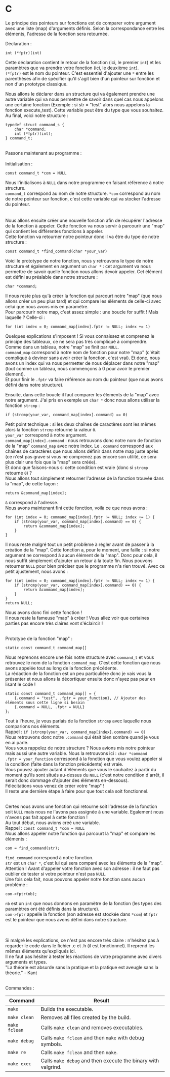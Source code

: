 # C

Le principe des pointeurs sur fonctions est de comparer votre argument avec une liste (map) d'arguments définis. Selon la correspondance entre les éléments, l'adresse de la fonction sera retournée.

Déclaration :

	int (*fptr)(int)
Cette déclaration contient le retour de la fonction (ici, le premier `int`) et les paramètres que va prendre votre fonction (ici, le deuxième `int`).<br />
`(*fptr)` est le nom du pointeur. C'est essentiel d'ajouter une `*` entre les parenthèses afin de spécifier qu'il s'agit bien d'un pointeur sur fonction et non d'un prototype classique.

Nous allons le déclarer dans un structure qui va également prendre une autre variable qui va nous permettre de savoir dans quel cas nous appelons une certaine fonction (Exemple : si str = "test" alors nous appelons la fonction execute_test). Cette variable peut être du type que vous souhaitez.<br />
Au final, voici notre structure :

	typedef struct command_s {
	    char *command;
	    int (*fptr)(int);
	} command_t;
<br />
Passons maintenant au programme :<br /><br />
Initialisation :

	const command_t *com = NULL
Nous l'initialisons à `NULL` dans notre programme en faisant référence à notre structure.<br />
`command_t` correspond au nom de notre structure.
`*com` correspond au nom de notre pointeur sur fonction, c'est cette variable qui va stocker l'adresse du pointeur.
<br /><br /><br />
Nous allons ensuite créer une nouvelle fonction afin de récupérer l'adresse de la fonction à appeler. Cette fonction va nous servir à parcourir une "map" qui contient les différentes fonctions à appeler.<br />
Cette fonction va retourner notre pointeur donc il va être du type de notre structure :

	const command_t *find_command(char *your_var)
Voici le prototype de notre fonction, nous y retrouvons le type de notre structure et également en argument un `char *` : cet argument va nous permettre de savoir quelle fonction nous allons devoir appeler. Cet élément est défini au préalable dans notre structure :

	char *command;
Il nous reste plus qu'à créer la fonction qui parcourt notre "map" (que nous allons créer un peu plus tard) et qui compare les éléments de celle-ci avec celui que nous avons mis en paramètre.<br />
Pour parcourir notre map, c'est assez simple : une boucle for suffit ! Mais laquelle ? Celle-ci :

	for (int index = 0; command_map[index].fptr != NULL; index += 1)
Quelques explications s'imposent ! Si vous connaissez et comprenez le principe des tableaux, ce ne sera pas très compliqué à comprendre.<br />
Comme dans un tableau, notre "map" se finit par `NULL`.<br />
`command_map` correspond à notre nom de fonction pour notre "map" (c'était compliqué à deviner sans avoir créer la fonction, c'est vrai). Et donc, nous avons un index qui va nous permetter de nous déplacer dans notre "map" (tout comme un tableau, nous commençons à 0 pour avoir le premier élement).<br />
Et pour finir le `.fptr` va faire référence au nom du pointeur (que nous avons défini dans notre structure).<br />

Ensuite, dans cette boucle il faut comparer les élements de la "map" avec notre argument. J'ai pris en exemple un `char *` donc nous allons utiliser la fonction `strcmp` :

	if (strcmp(your_var, command_map[index].command) == 0)
Petit point technique : si les deux chaînes de caractères sont les mêmes alors la fonction `strcmp` retourne la valeur `0`.<br />
`your_var` correspond à notre argument.<br />
`command_map[index].command` : nous retrouvons donc notre nom de fonction de la "map" `command_map` avec notre index. Le `.command` correspond aux chaînes de caractères que nous allons définir dans notre map juste après (ce n'est pas grave si vous ne comprenez pas encore son utilité, ce sera plus clair une fois que la "map" sera créée).<br />
Et donc que faisons-nous si cette condition est vraie (donc si `strcmp` retourne `0`) ?<br />
Nous allons tout simplement retourner l'adresse de la fonction trouvée dans la "map", de cette façon :

	return &command_map[index];
`&` correspond à l'adresse.<br />
Nous avons maintenant fini cette fonction, voilà ce que nous avons :

	for (int index = 0; command_map[index].fptr != NULL; index += 1) {
	    if (strcmp(your_var, command_map[index].command) == 0) {
	        return &command_map[index];
	    }
	}
Il nous reste malgré tout un petit problème à régler avant de passer à la création de la "map". Cette fonction a, pour le moment, une faille : si notre argument ne correspond à aucun élément de la "map". Donc pour cela, il nous suffit simplement d'ajouter un retour à la toute fin. Nous pouvons retourner `NULL` pour bien préciser que le programme n'a rien trouvé. Avec ce petit ajustement, nous avons :

	for (int index = 0; command_map[index].fptr != NULL; index += 1) {
	    if (strcmp(your_var, command_map[index].command) == 0) {
	        return &command_map[index];
	    }
	}
	return NULL;
Nous avons donc fini cette fonction !<br />
Il nous reste la fameuse "map" à créer ! Vous allez voir que certaines parties pas encore très claires vont s'éclaircir !<br /><br />

Prototype de la fonction "map" :

	static const command_t command_map[]
Nous reprenons encore une fois notre structure avec `command_t` et vous retrouvez le nom de la fonction `command_map`. C'est cette fonction que nous avons appelée tout au long de la fonction précédente.<br />
La rédaction de la fonction est un peu particulière donc je vais vous la présenter et nous allons la décortiquer ensuite donc n'ayez pas peur en lisant le code !

	static const command_t command_map[] = {
	    {.command = "test", .fptr = your_function}, // Ajouter des éléments sous cette ligne si besoin
	    {.command = NULL, .fptr = NULL}
	};
Tout à l'heure, je vous parlais de la fonction `strcmp` avec laquelle nous comparions nos éléments.<br />
Rappel : `if (strcmp(your_var, command_map[index].command) == 0)`<br />
Nous retrouvons donc notre `.command` qui était bien sombre quand je vous en ai parlé.<br />
Vous vous rappelez de notre structure ? Nous avions mis notre pointeur mais aussi une autre variable. Nous la retrouvons ici : `char *command`<br />
`.fptr = your_function` correspond à la fonction que vous voulez appeler si la condition (faite dans la fonction précédente) est vraie.<br />
Vous pouvez ajouter autant d'éléments que vous le souhaitez à partir du moment qu'ils sont situés au-dessus du `NULL` (c'est notre condition d'arrêt, il serait donc dommage d'ajouter des éléments en-dessous).<br />
Félécitations vous venez de créer votre "map" !<br />
Il reste une dernière étape à faire pour que tout cela soit fonctionnel.<br /><br />

Certes nous avons une fonction qui retourne soit l'adresse de la fonction soit `NULL` mais nous ne l'avons pas assignée à une variable. Egalement nous n'avons pas fait appel à cette fonction !<br />
Au tout début, nous avions créé une variable.<br />
Rappel : `const command_t *com = NULL`<br />
Nous allons appeler notre fonction qui parcourt la "map" et compare les éléments :

	com = find_command(str);
`find_command` correspond à notre fonction.<br />
`str` est un `char *`, c'est lui qui sera comparé avec les éléments de la "map".<br />
Attention ! Avant d'appeler votre fonction avec son adresse : il ne faut pas oublier de tester si votre pointeur n'est pas `NULL`.<br />
Une fois cela fait, nous pouvons appeler notre fonction sans aucun problème :

	com->fptr(nb);
`nb` est un `int` que nous donnons en paramètre de la fonction (les types des paramètres ont été définis dans la structure).<br />
`com->fptr` appelle la fonction (son adresse est stockée dans `*com`) et `fptr` est le pointeur que nous avons défini dans notre structure.<br /><br /><br />

Si malgré les explications, ce n'est pas encore très claire : n'hésitez pas à regarder le code dans le fichier .c et .h (il est fonctionnel). Il reprend les mêmes éléments qu'expliqués ici.<br />
Il ne faut pas hésiter à tester les réactions de votre programme avec divers arguments et types.
<br/>
"La théorie est absurde sans la pratique et la pratique est aveugle sans la théorie." - Kant<br /><br />

Commandes :

| Command          | Result                                                        |
|------------------|---------------------------------------------------------------|
| `make`           | Builds the executable.                                        |
| `make clean`     | Removes all files created by the build.                       |
| `make fclean`    | Calls `make clean` and removes executables.                   |
| `make debug`     | Calls `make fclean` and then `make` with debug symbols.       |
| `make re`        | Calls `make fclean` and then `make`.                          |
| `make exec`      | Calls `make debug` and then execute the binary with valgrind. |

